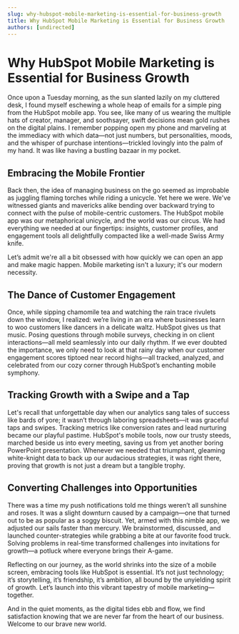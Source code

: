 ```yaml
---
slug: why-hubspot-mobile-marketing-is-essential-for-business-growth
title: Why HubSpot Mobile Marketing is Essential for Business Growth
authors: [undirected]
---
```


# Why HubSpot Mobile Marketing is Essential for Business Growth

Once upon a Tuesday morning, as the sun slanted lazily on my cluttered desk, I found myself eschewing a whole heap of emails for a simple ping from the HubSpot mobile app. You see, like many of us wearing the multiple hats of creator, manager, and soothsayer, swift decisions mean gold rushes on the digital plains. I remember popping open my phone and marveling at the immediacy with which data—not just numbers, but personalities, moods, and the whisper of purchase intentions—trickled lovingly into the palm of my hand. It was like having a bustling bazaar in my pocket.

## Embracing the Mobile Frontier

Back then, the idea of managing business on the go seemed as improbable as juggling flaming torches while riding a unicycle. Yet here we were. We've witnessed giants and mavericks alike bending over backward trying to connect with the pulse of mobile-centric customers. The HubSpot mobile app was our metaphorical unicycle, and the world was our circus. We had everything we needed at our fingertips: insights, customer profiles, and engagement tools all delightfully compacted like a well-made Swiss Army knife. 

Let’s admit we're all a bit obsessed with how quickly we can open an app and make magic happen. Mobile marketing isn't a luxury; it's our modern necessity.

## The Dance of Customer Engagement

Once, while sipping chamomile tea and watching the rain trace rivulets down the window, I realized: we’re living in an era where businesses learn to woo customers like dancers in a delicate waltz. HubSpot gives us that music. Posing questions through mobile surveys, checking in on client interactions—all meld seamlessly into our daily rhythm. If we ever doubted the importance, we only need to look at that rainy day when our customer engagement scores tiptoed near record highs—all tracked, analyzed, and celebrated from our cozy corner through HubSpot’s enchanting mobile symphony.

## Tracking Growth with a Swipe and a Tap

Let's recall that unforgettable day when our analytics sang tales of success like bards of yore; it wasn’t through laboring spreadsheets—it was graceful taps and swipes. Tracking metrics like conversion rates and lead nurturing became our playful pastime. HubSpot's mobile tools, now our trusty steeds, marched beside us into every meeting, saving us from yet another boring PowerPoint presentation. Whenever we needed that triumphant, gleaming white-knight data to back up our audacious strategies, it was right there, proving that growth is not just a dream but a tangible trophy.

## Converting Challenges into Opportunities

There was a time my push notifications told me things weren’t all sunshine and roses. It was a slight downturn caused by a campaign—one that turned out to be as popular as a soggy biscuit. Yet, armed with this nimble app, we adjusted our sails faster than mercury. We brainstormed, discussed, and launched counter-strategies while grabbing a bite at our favorite food truck. Solving problems in real-time transformed challenges into invitations for growth—a potluck where everyone brings their A-game.

Reflecting on our journey, as the world shrinks into the size of a mobile screen, embracing tools like HubSpot is essential. It’s not just technology; it’s storytelling, it’s friendship, it’s ambition, all bound by the unyielding spirit of growth. Let’s launch into this vibrant tapestry of mobile marketing—together.

And in the quiet moments, as the digital tides ebb and flow, we find satisfaction knowing that we are never far from the heart of our business. Welcome to our brave new world.